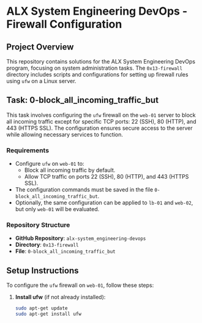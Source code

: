 # ALX System Engineering DevOps - Firewall Configuration

## Project Overview
This repository contains solutions for the ALX System Engineering DevOps program, focusing on system administration tasks. The `0x13-firewall` directory includes scripts and configurations for setting up firewall rules using `ufw` on a Linux server.

## Task: 0-block_all_incoming_traffic_but
This task involves configuring the `ufw` firewall on the `web-01` server to block all incoming traffic except for specific TCP ports: 22 (SSH), 80 (HTTP), and 443 (HTTPS SSL). The configuration ensures secure access to the server while allowing necessary services to function.

### Requirements
- Configure `ufw` on `web-01` to:
  - Block all incoming traffic by default.
  - Allow TCP traffic on ports 22 (SSH), 80 (HTTP), and 443 (HTTPS SSL).
- The configuration commands must be saved in the file `0-block_all_incoming_traffic_but`.
- Optionally, the same configuration can be applied to `lb-01` and `web-02`, but only `web-01` will be evaluated.

### Repository Structure
- **GitHub Repository**: `alx-system_engineering-devops`
- **Directory**: `0x13-firewall`
- **File**: `0-block_all_incoming_traffic_but`

## Setup Instructions
To configure the `ufw` firewall on `web-01`, follow these steps:

1. **Install ufw** (if not already installed):
   ```bash
   sudo apt-get update
   sudo apt-get install ufw